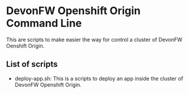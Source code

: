 # DevonFW Openshift Origin Command Line

This are scripts to make easier  the way for control a cluster of DevonFW Oenshift Origin.

## List of scripts

- deploy-app.sh: This is a scripts to deploy an app inside the cluster of DevonFW Openshift Origin.